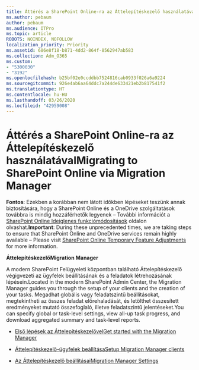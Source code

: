 ```yaml
---
title: Áttérés a SharePoint Online-ra az Áttelepítéskezelő használatával
ms.author: pebaum
author: pebaum
ms.audience: ITPro
ms.topic: article
ROBOTS: NOINDEX, NOFOLLOW
localization_priority: Priority
ms.assetid: 686e8f18-b871-4dd2-864f-8562947ab583
ms.collection: Adm_O365
ms.custom:
- "5300030"
- "3192"
ms.openlocfilehash: b25bf02e0ccddbb7524816cab0933f026a6a9224
ms.sourcegitcommit: 926e4ab6aa64ddc7a244de633421eb2b817541f2
ms.translationtype: HT
ms.contentlocale: hu-HU
ms.lasthandoff: 03/26/2020
ms.locfileid: "42959008"
---
```

# <a name="migrating-to-sharepoint-online-via-migration-manager"></a><span data-ttu-id="246b6-102">Áttérés a SharePoint Online-ra az Áttelepítéskezelő használatával</span><span class="sxs-lookup"><span data-stu-id="246b6-102">Migrating to SharePoint Online via Migration Manager</span></span>

<span data-ttu-id="246b6-103">**Fontos**: Ezekben a korábban nem látott időkben lépéseket teszünk annak biztosítására, hogy a SharePoint Online és a OneDrive szolgáltatások továbbra is mindig hozzáférhetők legyenek – További információt a [SharePoint Online Ideiglenes funkciómódosítások](https://aka.ms/ODSPAdjustments) oldalon olvashat.</span><span class="sxs-lookup"><span data-stu-id="246b6-103">**Important**: During these unprecedented times, we are taking steps to ensure that SharePoint Online and OneDrive services remain highly available – Please visit [SharePoint Online Temporary Feature Adjustments](https://aka.ms/ODSPAdjustments) for more information.</span></span>

<span data-ttu-id="246b6-104">**Áttelepítéskezelő**</span><span class="sxs-lookup"><span data-stu-id="246b6-104">**Migration Manager**</span></span>

<span data-ttu-id="246b6-105">A modern SharePoint Felügyeleti központban található Áttelepítéskezelő végigvezeti az ügyfelek beállításának és a feladatok létrehozásának lépésein.</span><span class="sxs-lookup"><span data-stu-id="246b6-105">Located in the modern SharePoint Admin Center, the Migration Manager guides you through the setup of your clients and the creation of your tasks.</span></span> <span data-ttu-id="246b6-106">Megadhat globális vagy feladatszintű beállításokat, megtekintheti az összes feladat előrehaladását, és letölthet összesített eredményeket mutató összefoglaló, illetve feladatszintű jelentéseket.</span><span class="sxs-lookup"><span data-stu-id="246b6-106">You can specify global or task-level settings, view all-up task progress, and download aggregated summary and task-level reports.</span></span>

- [<span data-ttu-id="246b6-107">Első lépések az Áttelepítéskezelővel</span><span class="sxs-lookup"><span data-stu-id="246b6-107">Get started with the Migration Manager</span></span>](https://docs.microsoft.com/sharepointmigration/mm-get-started)

- [<span data-ttu-id="246b6-108">Áttelepítéskezelő-ügyfelek beállítása</span><span class="sxs-lookup"><span data-stu-id="246b6-108">Setup Migration Manager clients</span></span>](https://docs.microsoft.com/sharepointmigration/mm-setup-clients)

- [<span data-ttu-id="246b6-109">Az Áttelepítéskezelő beállításai</span><span class="sxs-lookup"><span data-stu-id="246b6-109">Migration Manager Settings</span></span>](https://docs.microsoft.com/sharepointmigration/mm-settings)
